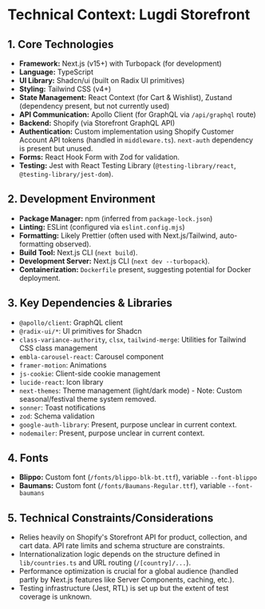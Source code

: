 # Technical Context: Lugdi Storefront

## 1. Core Technologies

- **Framework:** Next.js (v15+) with Turbopack (for development)
- **Language:** TypeScript
- **UI Library:** Shadcn/ui (built on Radix UI primitives)
- **Styling:** Tailwind CSS (v4+)
- **State Management:** React Context (for Cart & Wishlist), Zustand (dependency present, but not currently used)
- **API Communication:** Apollo Client (for GraphQL via `/api/graphql` route)
- **Backend:** Shopify (via Storefront GraphQL API)
- **Authentication:** Custom implementation using Shopify Customer Account API tokens (handled in `middleware.ts`). `next-auth` dependency is present but unused.
- **Forms:** React Hook Form with Zod for validation.
- **Testing:** Jest with React Testing Library (`@testing-library/react`, `@testing-library/jest-dom`).

## 2. Development Environment

- **Package Manager:** npm (inferred from `package-lock.json`)
- **Linting:** ESLint (configured via `eslint.config.mjs`)
- **Formatting:** Likely Prettier (often used with Next.js/Tailwind, auto-formatting observed).
- **Build Tool:** Next.js CLI (`next build`).
- **Development Server:** Next.js CLI (`next dev --turbopack`).
- **Containerization:** `Dockerfile` present, suggesting potential for Docker deployment.

## 3. Key Dependencies & Libraries

- `@apollo/client`: GraphQL client
- `@radix-ui/*`: UI primitives for Shadcn
- `class-variance-authority`, `clsx`, `tailwind-merge`: Utilities for Tailwind CSS class management
- `embla-carousel-react`: Carousel component
- `framer-motion`: Animations
- `js-cookie`: Client-side cookie management
- `lucide-react`: Icon library
- `next-themes`: Theme management (light/dark mode) - Note: Custom seasonal/festival theme system removed.
- `sonner`: Toast notifications
- `zod`: Schema validation
- `google-auth-library`: Present, purpose unclear in current context.
- `nodemailer`: Present, purpose unclear in current context.

## 4. Fonts

- **Blippo:** Custom font (`/fonts/blippo-blk-bt.ttf`), variable `--font-blippo`
- **Baumans:** Custom font (`/fonts/Baumans-Regular.ttf`), variable `--font-baumans`

## 5. Technical Constraints/Considerations

- Relies heavily on Shopify's Storefront API for product, collection, and cart data. API rate limits and schema structure are constraints.
- Internationalization logic depends on the structure defined in `lib/countries.ts` and URL routing (`/[country]/...`).
- Performance optimization is crucial for a global audience (handled partly by Next.js features like Server Components, caching, etc.).
- Testing infrastructure (Jest, RTL) is set up but the extent of test coverage is unknown.
